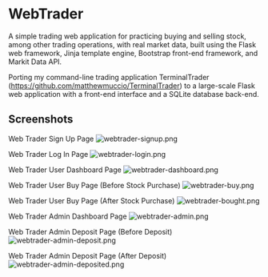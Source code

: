 WebTrader
=========
A simple trading web application for practicing buying and selling stock, among other trading operations, with real market data, built using the Flask web framework, Jinja template engine, Bootstrap front-end framework, and Markit Data API.

Porting my command-line trading application TerminalTrader (https://github.com/matthewmuccio/TerminalTrader) to a large-scale Flask web application with a front-end interface and a SQLite database back-end.

Screenshots
-----------
Web Trader Sign Up Page
![webtrader-signup.png](https://github.com/matthewmuccio/WebTrader/raw/master/screenshots/webtrader-signup.png)

Web Trader Log In Page
![webtrader-login.png](https://github.com/matthewmuccio/WebTrader/raw/master/screenshots/webtrader-login.png)

Web Trader User Dashboard Page
![webtrader-dashboard.png](https://github.com/matthewmuccio/WebTrader/raw/master/screenshots/webtrader-dashboard.png)

Web Trader User Buy Page (Before Stock Purchase)
![webtrader-buy.png](https://github.com/matthewmuccio/WebTrader/raw/master/screenshots/webtrader-buy.png)

Web Trader User Buy Page (After Stock Purchase)
![webtrader-bought.png](https://github.com/matthewmuccio/WebTrader/raw/master/screenshots/webtrader-bought.png)

Web Trader Admin Dashboard Page
![webtrader-admin.png](https://github.com/matthewmuccio/WebTrader/raw/master/screenshots/webtrader-admin.png)

Web Trader Admin Deposit Page (Before Deposit)
![webtrader-admin-deposit.png](https://github.com/matthewmuccio/WebTrader/raw/master/screenshots/webtrader-admin-deposit.png)

Web Trader Admin Deposit Page (After Deposit)
![webtrader-admin-deposited.png](https://github.com/matthewmuccio/WebTrader/raw/master/screenshots/webtrader-admin-deposited.png)
